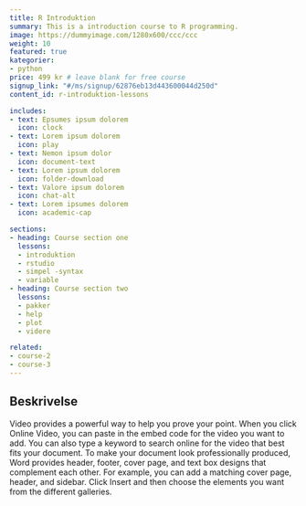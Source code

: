 ```yaml
---
title: R Introduktion
summary: This is a introduction course to R programming.
image: https://dummyimage.com/1280x600/ccc/ccc
weight: 10
featured: true
kategorier:
- python
price: 499 kr # leave blank for free course
signup_link: "#/ms/signup/62876eb13d443600044d250d"
content_id: r-introduktion-lessons

includes:
- text: Epsumes ipsum dolorem
  icon: clock
- text: Lorem ipsum dolorem
  icon: play
- text: Nemon ipsum dolor
  icon: document-text
- text: Lorem ipsum dolorem
  icon: folder-download
- text: Valore ipsum dolorem
  icon: chat-alt
- text: Lorem ipsumes dolorem
  icon: academic-cap

sections:
- heading: Course section one
  lessons:
  - introduktion
  - rstudio
  - simpel -syntax
  - variable
- heading: Course section two
  lessons:
  - pakker
  - help
  - plot
  - videre

related:
- course-2
- course-3
---
```


## Beskrivelse

Video provides a powerful way to help you prove your point. When you click Online Video, you can paste in the embed code for the video you want to add. You can also type a keyword to search online for the video that best fits your document.
To make your document look professionally produced, Word provides header, footer, cover page, and text box designs that complement each other. For example, you can add a matching cover page, header, and sidebar. Click Insert and then choose the elements you want from the different galleries.

